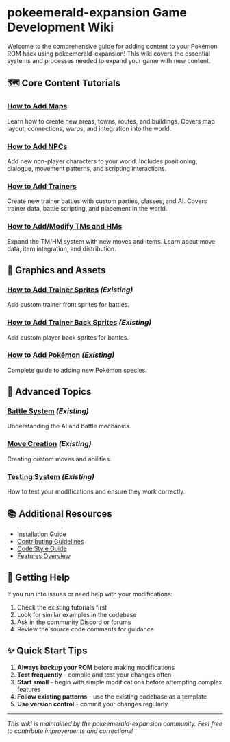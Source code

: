 # pokeemerald-expansion Game Development Wiki

Welcome to the comprehensive guide for adding content to your Pokémon ROM hack using pokeemerald-expansion! This wiki covers the essential systems and processes needed to expand your game with new content.

## 🗺️ Core Content Tutorials

### [How to Add Maps](how_to_add_maps.md)
Learn how to create new areas, towns, routes, and buildings. Covers map layout, connections, warps, and integration into the world.

### [How to Add NPCs](how_to_add_npcs.md) 
Add new non-player characters to your world. Includes positioning, dialogue, movement patterns, and scripting interactions.

### [How to Add Trainers](how_to_add_trainers.md)
Create new trainer battles with custom parties, classes, and AI. Covers trainer data, battle scripting, and placement in the world.

### [How to Add/Modify TMs and HMs](how_to_add_tm_hm.md)
Expand the TM/HM system with new moves and items. Learn about move data, item integration, and distribution.

## 🎨 Graphics and Assets

### [How to Add Trainer Sprites](how_to_trainer_front_pic.md) *(Existing)*
Add custom trainer front sprites for battles.

### [How to Add Trainer Back Sprites](how_to_trainer_back_pic.md) *(Existing)*
Add custom player back sprites for battles.

### [How to Add Pokémon](how_to_new_pokemon_1_6_0.md) *(Existing)*
Complete guide to adding new Pokémon species.

## 🔧 Advanced Topics

### [Battle System](ai_logic.md) *(Existing)*
Understanding the AI and battle mechanics.

### [Move Creation](how_to_new_move.md) *(Existing)*
Creating custom moves and abilities.

### [Testing System](how_to_testing_system.md) *(Existing)*
How to test your modifications and ensure they work correctly.

## 📚 Additional Resources

- [Installation Guide](../INSTALL.md)
- [Contributing Guidelines](../../CONTRIBUTING.md)
- [Code Style Guide](../STYLEGUIDE.md)
- [Features Overview](../../FEATURES.md)

## 🤝 Getting Help

If you run into issues or need help with your modifications:

1. Check the existing tutorials first
2. Look for similar examples in the codebase
3. Ask in the community Discord or forums
4. Review the source code comments for guidance

## ✨ Quick Start Tips

1. **Always backup your ROM** before making modifications
2. **Test frequently** - compile and test your changes often
3. **Start small** - begin with simple modifications before attempting complex features
4. **Follow existing patterns** - use the existing codebase as a template
5. **Use version control** - commit your changes regularly

---

*This wiki is maintained by the pokeemerald-expansion community. Feel free to contribute improvements and corrections!*